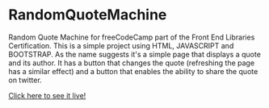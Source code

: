 # RandomQuoteMachine
Random Quote Machine for freeCodeCamp part of the Front End Libraries Certification.
This is a simple project using HTML, JAVASCRIPT and BOOTSTRAP.
As the name suggests it's a simple page that displays a quote and its author.
It has a button that changes the quote (refreshing the page has a similar effect) and 
a button that enables the ability to share the quote on twitter.

[Click here to see it live!](https://johnkodopanagiotis.github.io/RandomQuoteMachine/)

